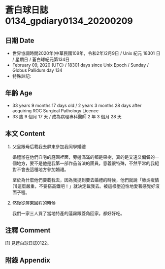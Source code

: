 # 蒼白球日誌0134_gpdiary0134_20200209 #

## 日期 Date ##

* 世界協調時間2020年(中華民國109年，令和2年)2月9日 / Unix 紀元 18301 日 / 星期日 / 蒼白球紀元第134日
* February 09, 2020 (UTC) / 18301 days since Unix Epoch / Sunday / Globus Pallidum day 134
* 特殊註記:

## 年齡 Age ##

* 33 years 9 months 17 days old / 2 years 3 months 28 days after acquiring ROC Surgical Pathology Licence
* 33 歲 9 個月 17 天 / 成為病理專科醫師 2 年 3 個月 28 天

## 本文 Content ##

1. 父皇跟母后載我去屏東參加我同學婚禮

    婚禮辦在他們自宅的庭園裡面，旁邊滿滿的都是果樹，真的是又遠又偏僻的一個地方，要不是他是我第一部作品首演的團員，意義很特殊，不然平常的我絕對不會去這種地方參加婚禮。

    至於為什麼他們要載我去，因為我提到要去婚禮的時候，他們就說「肺炎疫情[1]這麼嚴重，不要搭高鐵吧！」就決定載我去。被這樣壓迫性地愛著感覺好沒面子喔。

2. 然後從屏東回程的時候

    我們一家三人買了當地特產的蓮霧跟菱角回家。都好好吃。

## 注釋 Comment ##

[1] 見蒼白球日誌0122。

## 附錄 Appendix ##

